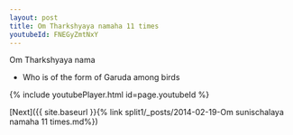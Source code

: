 ```yaml
---
layout: post
title: Om Tharkshyaya namaha 11 times
youtubeId: FNEGyZmtNxY
---
```

 
 
Om Tharkshyaya nama 
 
 -  Who is of the form of Garuda among birds 
 
  
 
  
 
 
 
 
 
 


{% include youtubePlayer.html id=page.youtubeId %}
 
[Next]({{ site.baseurl }}{% link  split1/_posts/2014-02-19-Om sunischalaya namaha 11 times.md%})
 
